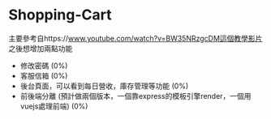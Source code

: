 # Shopping-Cart
主要參考自https://www.youtube.com/watch?v=BW35NRzgcDM這個教學影片  
之後想增加兩點功能
* 修改密碼 (0%)
* 客服信箱 (0%)
* 後台頁面，可以看到每日營收，庫存管理等功能 (0%)
* 前後端分離 (預計做兩個版本，一個靠express的模板引擎render，一個用vuejs處理前端) (0%)
